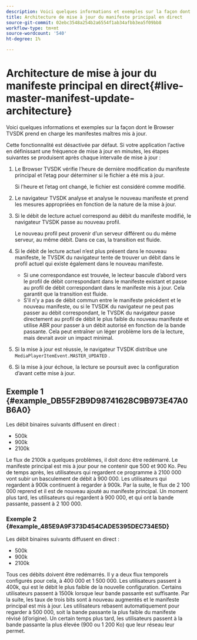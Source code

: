 ```yaml
---
description: Voici quelques informations et exemples sur la façon dont le Browser TVSDK prend en charge les manifestes maîtres mis à jour.
title: Architecture de mise à jour du manifeste principal en direct
source-git-commit: 02ebc3548a254b2a6554f1ab34afbb3ea5f09bb8
workflow-type: tm+mt
source-wordcount: '540'
ht-degree: 1%

---
```


# Architecture de mise à jour du manifeste principal en direct{#live-master-manifest-update-architecture}

Voici quelques informations et exemples sur la façon dont le Browser TVSDK prend en charge les manifestes maîtres mis à jour.

Cette fonctionnalité est désactivée par défaut. Si votre application l’active en définissant une fréquence de mise à jour en minutes, les étapes suivantes se produisent après chaque intervalle de mise à jour :

1. Le Browser TVSDK vérifie l’heure de dernière modification du manifeste principal et l’etag pour déterminer si le fichier a été mis à jour.

   Si l’heure et l’etag ont changé, le fichier est considéré comme modifié.
1. Le navigateur TVSDK analyse et analyse le nouveau manifeste et prend les mesures appropriées en fonction de la nature de la mise à jour.
1. Si le débit de lecture actuel correspond au débit du manifeste modifié, le navigateur TVSDK passe au nouveau profil.

   Le nouveau profil peut provenir d’un serveur différent ou du même serveur, au même débit. Dans ce cas, la transition est fluide.
1. Si le débit de lecture actuel n’est plus présent dans le nouveau manifeste, le TVSDK du navigateur tente de trouver un débit dans le profil actuel qui existe également dans le nouveau manifeste.

   * Si une correspondance est trouvée, le lecteur bascule d’abord vers le profil de débit correspondant dans le manifeste existant et passe au profil de débit correspondant dans le manifeste mis à jour. Cela garantit que la transition est fluide.
   * S’il n’y a pas de débit commun entre le manifeste précédent et le nouveau manifeste, ou si le TVSDK du navigateur ne peut pas passer au débit correspondant, le TVSDK du navigateur passe directement au profil de débit le plus faible du nouveau manifeste et utilise ABR pour passer à un débit autorisé en fonction de la bande passante. Cela peut entraîner un léger problème lors de la lecture, mais devrait avoir un impact minimal.

1. Si la mise à jour est réussie, le navigateur TVSDK distribue une `MediaPlayerItemEvent.MASTER_UPDATED` .
1. Si la mise à jour échoue, la lecture se poursuit avec la configuration d’avant cette mise à jour.

## Exemple 1 {#example_DB55F2B9D98741628C9B973E47A0B6A0}

Les débit binaires suivants diffusent en direct :

* 500k
* 900k
* 2100k

Le flux de 2100k a quelques problèmes, il doit donc être redémarré. Le manifeste principal est mis à jour pour ne contenir que 500 et 900 Ko. Peu de temps après, les utilisateurs qui regardent ce programme à 2100 000 vont subir un basculement de débit à 900 000. Les utilisateurs qui regardent à 900k continuent à regarder à 900k. Par la suite, le flux de 2 100 000 reprend et il est de nouveau ajouté au manifeste principal. Un moment plus tard, les utilisateurs qui regardent à 900 000, et qui ont la bande passante, passent à 2 100 000.

### Exemple 2 {#example_485E9A9F373D454CADE5395DEC734E5D}

Les débit binaires suivants diffusent en direct :

* 500k
* 900k
* 2100k

Tous ces débits doivent être redémarrés. Il y a deux flux temporels configurés pour cela, à 400 000 et 1 500 000. Les utilisateurs passent à 400k, qui est le débit le plus faible de la nouvelle configuration. Certains utilisateurs passent à 1500k lorsque leur bande passante est suffisante. Par la suite, les taux de trois bits sont à nouveau augmentés et le manifeste principal est mis à jour. Les utilisateurs rebasent automatiquement pour regarder à 500 000, soit la bande passante la plus faible du manifeste révisé (d’origine). Un certain temps plus tard, les utilisateurs passent à la bande passante la plus élevée (900 ou 1 200 Ko) que leur réseau leur permet.

<!-- 

WRITER: Add relref to api/psdk/asdoc-dhls_1.4/com/adobe/mediacore/events/MediaPlayerItemEvent.html#MASTER_UPDATED

 -->
